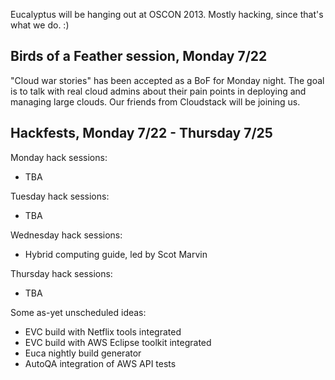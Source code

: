 Eucalyptus will be hanging out at OSCON 2013.  Mostly hacking, since that's what we do.  :)

## Birds of a Feather session, Monday 7/22

"Cloud war stories" has been accepted as a BoF for Monday night.  The goal is to talk with real cloud admins about their pain points in deploying and managing large clouds.  Our friends from Cloudstack will be joining us.  

## Hackfests, Monday 7/22 - Thursday 7/25

Monday hack sessions:
* TBA

Tuesday hack sessions:
* TBA

Wednesday hack sessions:
* Hybrid computing guide, led by Scot Marvin

Thursday hack sessions:
* TBA

Some as-yet unscheduled ideas:
* EVC build with Netflix tools integrated
* EVC build with AWS Eclipse toolkit integrated
* Euca nightly build generator
* AutoQA integration of AWS API tests